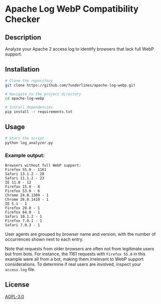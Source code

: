 # Apache Log WebP Compatibility Checker

## Description
Analyze your Apache 2 access log to identify browsers that lack full WebP support.

## Installation
```bash
# Clone the repository
git clone https://github.com/7underlines/apache-log-webp.git

# Navigate to the project directory
cd apache-log-webp

# Install dependencies
pip install -r requirements.txt
```

## Usage
```bash
# Start the script
python log_analyzer.py
```

### Example output:
```
Browsers without full WebP support:
Firefox 55.0 - 1161
Safari 13.1.2 - 28
Safari 11.1.2 - 23
IE 11.0 - 12
Firefox 15.0 - 8
Firefox 53.0 - 6
Chrome 24.0.1309 - 1
Chrome 26.0.1410 - 1
IE 5.1 - 1
Firefox 28.0 - 1
Firefox 64.0 - 1
Safari 10.1.2 - 1
Firefox 7.0.1 - 1
Safari 7.0.3 - 1
```
User agents are grouped by browser name and version, with the number of occurrences shown next to each entry.

Note that requests from older browsers are often not from legitimate users but from bots. For instance, the 1161 requests with `Firefox 55.0` in this example were all from a bot, making them irrelevant to WebP support considerations. To determine if real users are involved, inspect your `access.log` file.

## License
[AGPL-3.0](LICENSE)
